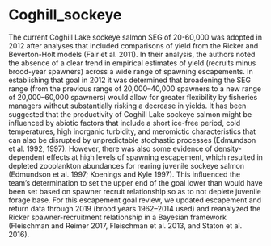 # Coghill_sockeye
The current Coghill Lake sockeye salmon SEG of 20-60,000 was adopted in 2012 after analyses that included comparisons of yield from the Ricker and Beverton-Holt models (Fair et al. 2011). In their analysis, the authors noted the absence of a clear trend in empirical estimates of yield (recruits minus brood-year spawners) across a wide range of spawning escapements. In establishing that goal in 2012 it was determined that broadening the SEG range (from the previous range of 20,000–40,000 spawners to a new range of 20,000–60,000 spawners) would allow for greater flexibility by fisheries managers without substantially risking a decrease in yields. It has been suggested that the productivity of Coghill Lake sockeye salmon might be influenced by abiotic factors that include a short ice-free period, cold temperatures, high inorganic turbidity, and meromictic characteristics that can also be disrupted by unpredictable stochastic processes (Edmundson et al. 1992, 1997). However, there was also some evidence of density-dependent effects at high levels of spawning escapement, which resulted in depleted zooplankton abundances for rearing juvenile sockeye salmon (Edmundson et al. 1997; Koenings and Kyle 1997). This influenced the team’s determination to set the upper end of the goal lower than would have been set based on spawner recruit relationship so as to not deplete juvenile forage base.
For this escapement goal review, we updated escapement and return data through 2019 (brood years 1962–2014 used) and reanalyzed the Ricker spawner-recruitment relationship in a Bayesian framework (Fleischman and Reimer 2017, Fleischman et al. 2013, and Staton et al. 2016). 


